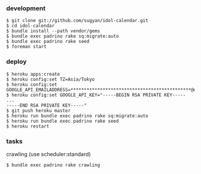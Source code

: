 ### development ###

    $ git clone git://github.com/sugyan/idol-calendar.git
    $ cd idol-calendar
    $ bundle install --path vendor/gems
    $ bundle exec padrino rake sq:migrate:auto
    $ bundle exec padrino rake seed
    $ foreman start

### deploy ###

    $ heroku apps:create
    $ heroku config:set TZ=Asia/Tokyo
    $ heroku config:set GOOGLE_API_EMAILADDRESS=*********************************************@developer.gserviceaccount.com
    $ heroku config:set GOOGLE_API_KEY="-----BEGIN RSA PRIVATE KEY-----
    ...
    -----END RSA PRIVATE KEY-----"
    $ git push heroku master
    $ heroku run bundle exec padrino rake sq:migrate:auto
    $ heroku run bundle exec padrino rake seed
    $ heroku restart

### tasks ###

crawling (use scheduler:standard)

    $ bundle exec padrino rake crawling
